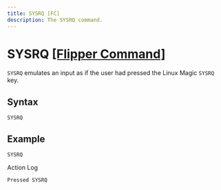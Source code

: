 ```yaml
---
title: SYSRQ [FC]
description: The SYSRQ command.
---
```


# SYSRQ [[Flipper Command]](https://developer.flipper.net/flipperzero/doxygen/badusb_file_format.html#autotoc_md72)
`SYSRQ` emulates an input as if the user had pressed the Linux Magic `SYSRQ` key.

## Syntax
```
SYSRQ
```

## Example
```
SYSRQ
```

Action Log
```
Pressed SYSRQ
```
